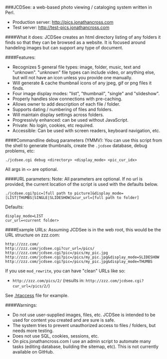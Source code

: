 ###JCDSee: a web-based photo viewing / cataloging system written in Perl.
* Production server: http://pics.jonathancross.com
* Test server: http://test-pics.jonathancross.com

####What it does:
JCDSee creates an html directory listing of any folders it finds so that they can be browsed as a website.  It is focused around handeling images but can support any type of document.

####Features:
* Recognizes 5 general file types: image, folder, music, text and "unknown".
  "unknown" file types can include video, or anything else, but will not
  have an icon unless you provide one manually.
* Will generate & cache thumbnail icons of any jpeg, gif or png files it finds.
* Four image display modes: "list", "thumbnail", "single" and "slideshow".
* Properly handles slow connections with pre-caching.
* Allows owner to add description of each file / folder.
* Supports dating / numbering of files and folders.
* Will maintain display settings across folders.
* Progressivly enhanced: can be used without JavaScript.
* Private: No login, cookies, etc required.
* Accessible: Can be used with screen readers, keyboard navigation, etc.

####Commandline debug parameters (YMMV):
You can use this script from the shell to generate thumbnails, create the `.jcdsee` database, debug problems, etc:

    ./jcdsee.cgi debug <directory> <display_mode> <pic_cur_idx>
All args in `<>` are optional.

####URL parameters:
Note: All parameters are optional.  If no url is provided, the current location of the script is used with the defaults below.

    ./jcdsee.cgi?pic=[full path to picture]&display_mode=[LIST|THUMBS|SINGLE|SLIDESHOW]&cur_url=[full path to folder]
Defaults:

    display_mode=LIST
    cur_url=<current folder>


####Example URLs:
Assuming JCDSee is in the web root, this would be the URL structure on zzz.com:

    http://zzz.com/
    http://zzz.com/jcdsee.cgi?cur_url=/pics/
    http://zzz.com/jcdsee.cgi?pic=/pics/my_pic.jpg
    http://zzz.com/jcdsee.cgi?pic=/pics/my_pic.jpg&display_mode=SLIDESHOW
    http://zzz.com/jcdsee.cgi?pic=/pics/my_pic.jpg&display_mode=THUMBS

If you use `mod_rewrite`, you can have "clean" URLs like so:
* `http://zzz.com/pics/2/`  (results in: `http://zzz.com/jcdsee.cgi?cur_url=/pics/2/`)

See [.htaccess](https://github.com/jonathancross/pics.jonathancross.com/blob/version2-responsive/.htaccess#L29) file for example.

####Warnings:
* Do not use user-supplied images, files, etc. JCDSee is intended to be used for content you created and are sure is safe.
* The system tries to prevent unauthorized access to files / folders, but needs more testing.
* Does not use SQL, cookies, sessions, etc.
* On pics.jonathancross.com I use an admin script to automate many tasks (editing database, building the sitemap, etc). This is not currently available on GitHub.


